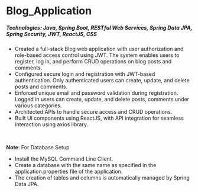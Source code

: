 # Blog_Application

<h5>Technologies: Java, Spring Boot, RESTful Web Services, Spring Data JPA, Spring Security, JWT, ReactJS, CSS</h5>

<ul>
<li>Created a full-stack Blog web application with user authorization and role-based access control using JWT. The system enables   users to register, log in, and perform CRUD operations on blog posts and comments.</li>
<li>Configured secure login and registration with JWT-based authentication. Only authenticated users can create, update, and delete posts and comments.</li>
<li>Enforced unique email and password validation during registration. Logged in users can create, update, and delete posts, comments under various categories.</li>
<li>Architected APIs to handle secure access and CRUD operations.</li>
<li>Built UI components using ReactJS, with API integration for seamless interaction using axios library.</li>
</ul><br>

<b>Note</b>: For Database Setup 
<ul>
<li>Install the MySQL Command Line Client.</li> 
<li>Create a database with the same name as specified in the application.properties file of the application.</li>
<li>The creation of tables and columns is automatically managed by Spring Data JPA.</li>
</ul>
 
